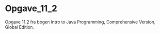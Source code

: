 # Opgave_11_2
Opgave 11.2 fra bogen Intro to Java Programming, Comprehensive Version, Global Edition.
